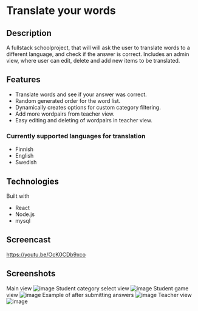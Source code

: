 # Translate your words

## Description

A fullstack schoolproject, that will will ask the user to translate words to a different language, and check if the answer is correct. Includes an admin view, where user can edit, delete and add new items to be translated.

## Features

- Translate words and see if your answer was correct.
- Random generated order for the word list.
- Dynamically creates options for custom category filtering.
- Add more wordpairs from teacher view.
- Easy editing and deleting of wordpairs in teacher view.

### Currently supported languages for translation
- Finnish
- English
- Swedish

## Technologies


Built with
* React
* Node.js
* mysql

## Screencast

https://youtu.be/OcK0CDb9xco

## Screenshots
Main view
![image](https://user-images.githubusercontent.com/77456796/149579354-84bc7089-59ad-4352-84dd-75a28a3545c1.png)
Student category select view
![image](https://user-images.githubusercontent.com/77456796/149579519-c9806795-aa95-4c5b-bb16-5aee31a5802f.png)
Student game view
![image](https://user-images.githubusercontent.com/77456796/149579555-70356b46-e022-4184-bbe4-a6ce72b62105.png)
Example of after submitting answers
![image](https://user-images.githubusercontent.com/77456796/149579568-2cda73ab-1758-4feb-a497-a44390df1bf7.png)
Teacher view
![image](https://user-images.githubusercontent.com/77456796/149579578-b8545fcc-2a54-46c5-99c2-dc6eb077b5f0.png)
